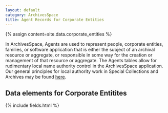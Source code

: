 ```yaml
---
layout: default
category: ArchivesSpace
title: Agent Records for Corporate Entities
---
```


{% assign content=site.data.corporate_entities %}

In ArchivesSpace, Agents are used to represent people, corporate entities, families, or software application that is either the subject of an archival resource or aggregate, or responsible in some way for the creation or management of that resource or aggregate. The Agents tables allow for rudimentary local name authority control in the ArchivesSpace application. Our general principles for local authority work in Special Collections and Archives may be found [here](../local_authority).

## Data elements for Corporate Entitites

{% include fields.html %}
